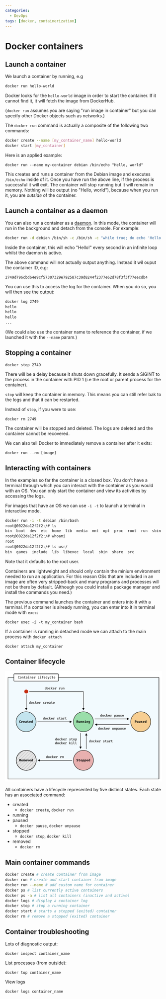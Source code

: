```yaml
---
categories:
  - DevOps
tags: [docker, containerization]
---
```


# Docker containers

## Launch a container

We launch a container by running, e.g

```sh
docker run hello-world
```

Docker looks for the `hello-world` image in order to start the container. If it
cannot find it, it will fetch the image from DockerHub.

(`docker run` assumes you are saying "run image in container" but you can
specify other Docker objects such as networks.)

The `docker run` command is actually a composite of the following two commands:

```sh
docker create --name [my_container_name] hello-world
docker start [my_container]
```

Here is an applied example:

```
docker run --name my-container debian /bin/echo "Hello, world"
```

This creates and runs a container from the Debian image and executes `/bin/echo`
inside of it. Once you have run the above line, if the process is successful it
will exit. The container will stop running but it will remain in memory. Nothing
will be output (no "Hello, world"), because when you run it, you are _outside_
of the container.

## Launch a container as a daemon

You can also run a container as a [daemon](). In this mode, the container will
run in the background and detach from the console. For example:

```sh
docker run -d debian /bin/sh -c /bin/sh -c "while true; do echo 'Hello!'; sleep 1; done"
```

Inside the container, this will echo "Hello!" every second in an infinite loop
whilst the daemon is active.

The above command will not actually output anything. Instead it wil ouput the
container ID, e.g:

```
2749d796cbd64e9cf57307329e792587c39d8244f2377e62d78f3f3f77eecdb4
```

You can use this to access the log for the container. When you do so, you will
then see the output:

```sh
docker log 2749
hello
hello
hello
...
```

(We could also use the container name to reference the container, if we launched
it with the `--name` param.)

## Stopping a container

```
docker stop 2749
```

There will be a delay because it shuts down gracefully. It sends a SIGINT to the
process in the container with PID 1 (i.e the root or parent process for the
container).

`stop` will keep the container in memory. This means you can still refer bak to
the logs and that it can be restarted.

Instead of `stop`, if you were to use:

```
docker rm 2749
```

The container will be stopped and deleted. The logs are deleted and the
container cannot be recovered.

We can also tell Docker to immediately remove a container after it exits:

```
docker run --rm [image]
```

## Interacting with containers

In the examples so far the container is a closed box. You don't have a terminal
through which you can interact with the container as you would with an OS. You
can only start the container and view its activities by accessing the logs.

For images that have an OS we can use `-i -t` to launch a terminal in
interactive mode.

```sh
docker run -i -t debian /bin/bash
root@0022da12f2f2:/# ls
bin  boot  dev	etc  home  lib	media  mnt  opt  proc  root  run  sbin	srv  sys  tmp  usr  var
root@0022da12f2f2:/# whoami
root
root@0022da12f2f2:/# ls usr/
bin  games  include  lib  libexec  local  sbin	share  src
```

Note that it defaults to the root user.

Containers are lightweight and should only contain the minium environment needed
to run an application. For this reason OSs that are included in an image are
often very stripped-back and many programs and processes will not be there by
default. (Although you could install a package manager and install the commands
you need.)

The previous command launches the container and enters into it with a terminal.
If a container is already running, you can enter into it in terminal mode with
`exec`:

```
docker exec -i -t my_container bash
```

If a container is running in detached mode we can attach to the main process
with `docker attach`

```
docker attach my_container
```

## Container lifecycle

![](/img/container-lifecycle.png)

All containers have a lifecycle represented by five distinct states. Each state
has an associated command:

- created
  - `docker create`, `docker run`
- running
- paused
  - `docker pause`, `docker unpause`
- stopped
  - `docker stop`, `docker kill`
- removed
  - `docker rm`

## Main container commands

```sh
docker create # create container from image
docker run # create and start container from image
docker run --name # add custom name for container
docker ps # list currently active containers
docker ps -a # list all containers (inactive and active)
docker logs # display a container log
docker stop # stop a running container
docker start # starts a stopped (exited) container
docker rm # remove a stopped (exited) container
```

## Container troubleshooting

Lots of diagnostic output:

```
docker inspect container_name
```

List processes (from outside):

```
docker top container_name
```

View logs

```
docker logs container_name
```
